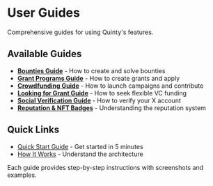 # User Guides

Comprehensive guides for using Quinty's features.

## Available Guides

- **[Bounties Guide](bounties.md)** - How to create and solve bounties
- **[Grant Programs Guide](grants.md)** - How to create grants and apply
- **[Crowdfunding Guide](crowdfunding.md)** - How to launch campaigns and contribute
- **[Looking for Grant Guide](looking-for-grant.md)** - How to seek flexible VC funding
- **[Social Verification Guide](social-verification.md)** - How to verify your X account
- **[Reputation & NFT Badges](reputation.md)** - Understanding the reputation system

## Quick Links

- [Quick Start Guide](../quickstart.md) - Get started in 5 minutes
- [How It Works](../how-it-works.md) - Understand the architecture

Each guide provides step-by-step instructions with screenshots and examples.

